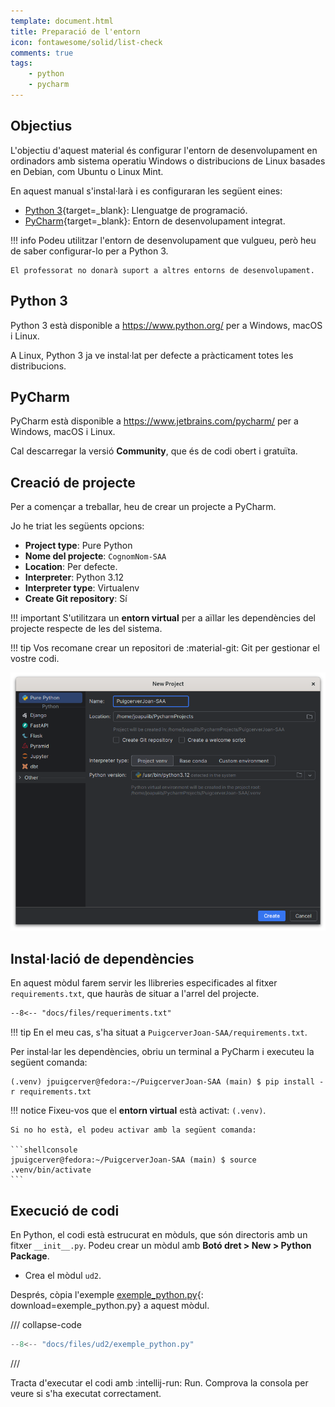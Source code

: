 ```yaml
---
template: document.html
title: Preparació de l'entorn
icon: fontawesome/solid/list-check
comments: true
tags:
    - python
    - pycharm
---
```


## Objectius
L'objectiu d'aquest material és configurar l'entorn de desenvolupament
en ordinadors amb sistema operatiu Windows o distribucions de Linux basades en Debian,
com Ubuntu o Linux Mint.

En aquest manual s'instal·larà i es configuraran les següent eines:

- [Python 3](https://www.python.org/){target=_blank}: Llenguatge de programació.
- [PyCharm](https://www.jetbrains.com/pycharm/){target=_blank}: Entorn de desenvolupament integrat.

!!! info
    Podeu utilitzar l'entorn de desenvolupament que vulgueu,
    però heu de saber configurar-lo per a Python 3.

    El professorat no donarà suport a altres entorns de desenvolupament.

## Python 3
Python 3 està disponible a https://www.python.org/ per a Windows, macOS i Linux.

A Linux, Python 3 ja ve instal·lat per defecte a pràcticament totes les distribucions.

## PyCharm
PyCharm està disponible a https://www.jetbrains.com/pycharm/ per a Windows, macOS i Linux.

Cal descarregar la versió __Community__, que és de codi obert i gratuïta.

## Creació de projecte
Per a començar a treballar, heu de crear un projecte a PyCharm.

Jo he triat les següents opcions:

- __Project type__: Pure Python
- __Nome del projecte__: `CognomNom-SAA`
- __Location__: Per defecte.
- __Interpreter__: Python 3.12
- __Interpreter type__: Virtualenv
- __Create Git repository__: Sí

!!! important
    S'utilitzara un __entorn virtual__ per a aïllar les dependències del projecte
    respecte de les del sistema.

!!! tip
    Vos recomane crear un repositori de :material-git: Git per gestionar el vostre codi.

![Creació de projecte](../img/entorn/pycharm_creacio_projecte.png)

## Instal·lació de dependències
En aquest mòdul farem servir les llibreries especificades al fitxer `requirements.txt`,
que hauràs de situar a l'arrel del projecte.

```txt title="requirements.txt"
--8<-- "docs/files/requeriments.txt"
```

!!! tip
    En el meu cas, s'ha situat a `PuigcerverJoan-SAA/requirements.txt`.

Per instal·lar les dependències, obriu un terminal a PyCharm
i executeu la següent comanda:

```shellconsole
(.venv) jpuigcerver@fedora:~/PuigcerverJoan-SAA (main) $ pip install -r requirements.txt
```

!!! notice
    Fixeu-vos que el __entorn virtual__ està activat: `(.venv)`.

    Si no ho està, el podeu activar amb la següent comanda:

    ```shellconsole
    jpuigcerver@fedora:~/PuigcerverJoan-SAA (main) $ source .venv/bin/activate
    ```

## Execució de codi
En Python, el codi està estrucurat en mòduls, que són directoris amb un fitxer `__init__.py`.
Podeu crear un mòdul amb __Botó dret > New > Python Package__.

- Crea el mòdul `ud2`.

Després, còpia l'exemple [exemple_python.py](../../files/ud2/exemple_python.py){: download=exemple_python.py}
a aquest mòdul.

/// collapse-code
```python
--8<-- "docs/files/ud2/exemple_python.py"
```
///

Tracta d'executar el codi amb :intellij-run: Run. Comprova la consola
per veure si s'ha executat correctament.
